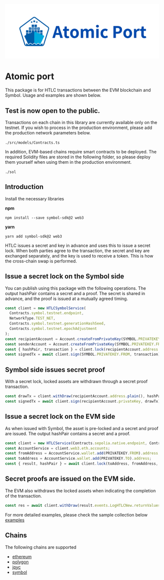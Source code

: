 <div align="center">
<picture>
  <source media="(prefers-color-scheme: dark)" srcset="./assets/atomic_port_white.png">
  <source media="(prefers-color-scheme: light)" srcset="./assets/atomic_port_blue.png">
  <img alt="logo" src="./assets/atomic_port_blue.png">
</picture>
</div>

# Atomic port

This package is for HTLC transactions between the EVM blockchain and Symbol. Usage and examples are shown below.

## Test is now open to the public.

Transactions on each chain in this library are currently available only on the testnet.
If you wish to process in the production environment, please add the production network parameters below.

`./src/models/Contracts.ts`

In addition, EVM-based chains require smart contracts to be deployed.
The required Solidity files are stored in the following folder, so please deploy them yourself when using them in the production environment.

`./sol`

## Introduction

Install the necessary libraries

**npm**

```
npm install --save symbol-sdk@2 web3
```

**yarn**

```
yarn add symbol-sdk@2 web3
```

HTLC issues a secret and key in advance and uses this to issue a secret lock.
When both parties agree to the transaction, the secret and key are exchanged separately, and the key is used to receive a token.
This is how the cross-chain swap is performed.

## Issue a secret lock on the Symbol side

You can publish using this package with the following operations.
The output hashPair contains a secret and a proof. The secret is shared in advance, and the proof is issued at a mutually agreed timing.

```ts
const client = new HTLCSymbolService(
  Contracts.symbol.testnet.endpoint,
  NetworkType.TEST_NET,
  Contracts.symbol.testnet.generationHashSeed,
  Contracts.symbol.testnet.epochAdjustment
);
const recipientAccount = Account.createFromPrivateKey(SYMBOL.PRIVATEKEY.TO, NetworkType.TEST_NET);
const senderAccount = Account.createFromPrivateKey(SYMBOL.PRIVATEKEY.FROM, NetworkType.TEST_NET);
const { hashPair, transaction } = client.lock(recipientAccount.address.plain(), SYMBOL.CURRENCY.MOSAIC_ID, 1);
const signedTx = await client.sign(SYMBOL.PRIVATEKEY.FROM, transaction);
```

## Symbol side issues secret proof

With a secret lock, locked assets are withdrawn through a secret proof transaction.

```ts
const drawTx = client.withDraw(recipientAccount.address.plain(), hashPair.proof, hashPair.secret);
const signedTx = await client.sign(recipientAccount.privateKey, drawTx);
```

## Issue a secret lock on the EVM side

As when issued with Symbol, the asset is pre-locked and a secret and proof are issued.
The output hashPair contains a secret and a proof.

```ts
const client = new HTLCService(Contracts.sepolia.native.endpoint, Contracts.sepolia.native.contractAddress);
const AccountService = client.web3.eth.accounts;
const fromAddress = AccountService.wallet.add(PRIVATEKEY.FROM).address;
const toAddress = AccountService.wallet.add(PRIVATEKEY.TO).address;
const { result, hashPair } = await client.lock(toAddress, fromAddress, 1);
```

## Secret proofs are issued on the EVM side.

The EVM also withdraws the locked assets when indicating the completion of the transaction.

```ts
const res = await client.withDraw(result.events.LogHTLCNew.returnValues.contractId, toAddress, hashPair.proof);
```

For more detailed examples, please check the sample collection below
[examples](examples/README.md)

## Chains

The following chains are supported

- [ethereum](https://ethereum.org/)
- [polygon](https://polygon.technology/)
- [jpyc](https://jpyc.jp/)
- [symbol](https://symbol-community.com/)
